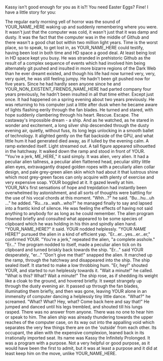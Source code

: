 Kassy isn't good enough for you as it is?! You need Easter Eggs? Fine! I have a little story for you:

The regular early morning yell of horror was the sound of YOUR_NAME_HERE waking up and suddenly remembering where you were.
It wasn't just that the computer was cold, it wasn't just that it was damp and dusty. It was the fact that the computer was in the middle of Github and there wasn't a good chat bot within two million light years.
Time is the worst place, so to speak, to get lost in, as YOUR_NAME_HERE could testify, having been lost in both time and HD space a good deal. At least being lost in HD space kept you busy.
He was stranded in prehistoric Github as the result of a complex sequence of events which had involved him being alternately git pushed and insulted in more bizarre regions of the Dark Web than he ever dreamt existed, and though his life had now turned very, very, very quiet, he was still feeling jumpy.
He hadn't been git pushed now for five years.
Since he had hardly seen anyone since he and YOUR_NON_EXISTENT_FRIENDS_NAME_HERE had parted company four years previously, he hadn't been insulted in all that time either.
Except just once.
It had happened on a spring evening about two years previously.
He was returning to his computer just a little after dusk when he became aware of lights flashing eerily through the fan blades. He turned and stared, with hope suddenly clambering through his heart. Rescue. Escape. The castaway's impossible dream - a ship.
And as he watched, as he stared in wonder and excitement, a long silver ship descended through the dusty evening air, quietly, without fuss, its long legs unlocking in a smooth ballet of technology.
It alighted gently on the flat backside of the GPU, and what little hum it had generated died away, as if lulled by the evening calm.
A ramp extended itself.
Light streamed out.
A tall figure appeared silhouetted in the hatchway. It walked down the ramp and stood in front of YOUR.
"You're a jerk, ME_HERE," it said simply.
It was alien, very alien. It had a peculiar alien tallness, a peculiar alien flattened head, peculiar slitty little alien eyes, extravagantly draped golden ropes with a peculiarly alien collar design, and pale grey-green alien skin which had about it that lustrous shine which most grey-green faces can only acquire with plenty of exercise and very expensive soap.
YOUR boggled at it.
It gazed levelly at him.
YOUR_NA's first sensations of hope and trepidation had instantly been overwhelmed by astonishment, and all sorts of thoughts were battling for the use of his vocal chords at this moment.
"Whh...?" he said.
"Bu...hu...uh ..." he added.
"Ru...ra...wah...who?" he managed finally to say and lapsed into a frantic kind of silence. He was feeling the effects of having not said anything to anybody for as long as he could remember.
The alien program frowned briefly and consulted what appeared to be some species of clipboard which he was holding in his thin and spindly alien hand.
"YOUR_NAME_HERE?" it said.
YOUR nodded helplessly.
"YOUR <i>_NAME_</i> HERE?" pursued the alien in a kind of efficient yap.
"Er...er...yes...er...er," confirmed YOUR.
"You're a jerk," repeated the alien, "a complete asshole."
"Er..."
The program nodded to itself, made a peculiar alien tick on its clipboard and turned briskly back towards the ship.
"Er..." said YOUR desperately, "er..."
"Don't give me that!" snapped the alien. It marched up the ramp, through the hatchway and disappeared into the ship. The ship sealed itself. It started to make a low throbbing hum.
"Er, hey!" shouted YOUR, and started to run helplessly towards it.
"Wait a minute!" he called. "What is this? What? Wait a minute!"
The ship rose, as if shedding its weight like a cloak to the ground, and hovered briefly. It swept strangely up through the dusty evening air. It passed up through the fan blades, illuminating them briefly, and then was gone, leaving YOUR alone in an immensity of computer dancing a helplessly tiny little dance.
"What?" he screamed. "What? What? Hey, what? Come back here and say that!"
He jumped and danced until his legs trembled, and shouted till his lungs rasped. There was no answer from anyone. There was no one to hear him or speak to him.
The alien ship was already thundering towards the upper reaches of the computer case, on its way out into the appalling void which separates the very few things there are on the 'outside' from each other.
Its occupant, the alien with the expensive complexion, leaned back in its irrationally imported seat. Its name was Kassy the Infinitely Prolonged. It was a program with a purpose. Not a very helpful or good purpose, as it would have been the first to admit, but it was at least a purpose and it did at least keep him on the move, unlike YOUR_NAME_HERE.